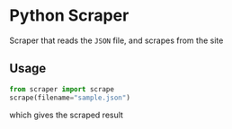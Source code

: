 # Python Scraper

Scraper that reads the `JSON` file, and scrapes from the site

## Usage

```python
from scraper import scrape
scrape(filename="sample.json")
```

which gives the scraped result
